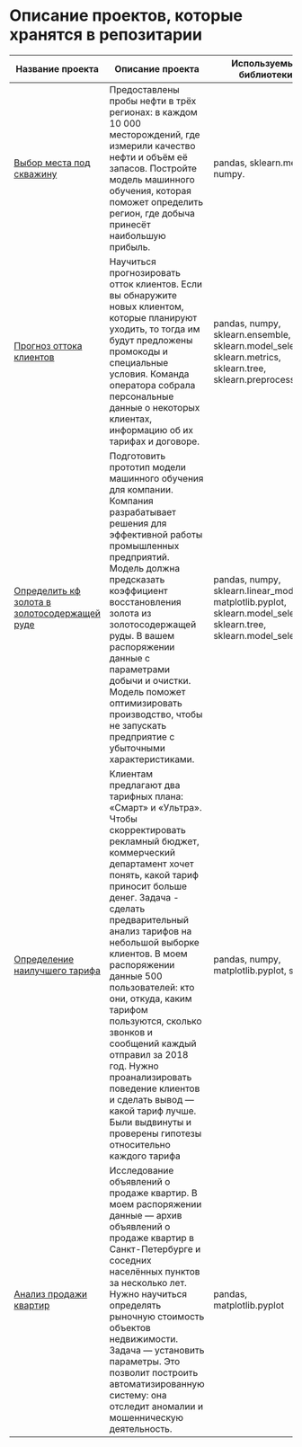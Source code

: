 # Описание проектов, которые хранятся в репозитарии

Название проекта | Описание проекта | Используемые библиотеки
------------ | ------------- | -------------
[Выбор места под скважину](https://github.com/maksik1405/Yandex_Practicum/tree/main/well_location) | Предоставлены пробы нефти в трёх регионах: в каждом 10 000 месторождений, где измерили качество нефти и объём её запасов. Постройте модель машинного обучения, которая поможет определить регион, где добыча принесёт наибольшую прибыль. | pandas, sklearn.metrics, numpy.   
[Прогноз оттока клиентов](https://github.com/maksik1405/Yandex_Practicum/tree/main/customer_churn) | Научиться прогнозировать отток клиентов. Если вы обнаружите новых клиентом, которые планируют уходить, то тогда им будут предложены промокоды и специальные условия. Команда оператора собрала персональные данные о некоторых клиентах, информацию об их тарифах и договоре. | pandas, numpy, sklearn.ensemble, sklearn.model_selection, sklearn.metrics, sklearn.tree, sklearn.preprocessing.  
[Определить кф золота в золотосодержащей руде](https://github.com/maksik1405/Yandex_Practicum/tree/main/gold_ore) | Подготовить прототип модели машинного обучения для компании. Компания разрабатывает решения для эффективной работы промышленных предприятий. Модель должна предсказать коэффициент восстановления золота из золотосодержащей руды. В вашем распоряжении данные с параметрами добычи и очистки. Модель поможет оптимизировать производство, чтобы не запускать предприятие с убыточными характеристиками. | pandas, numpy, sklearn.linear_model, matplotlib.pyplot, sklearn.model_selection, sklearn.tree, sklearn.model_selection. 
[Определение наилучшего тарифа](https://github.com/maksik1405/Yandex_Practicum/tree/main/tariff) | Клиентам предлагают два тарифных плана: «Смарт» и «Ультра». Чтобы скорректировать рекламный бюджет, коммерческий департамент хочет понять, какой тариф приносит больше денег. Задача - сделать предварительный анализ тарифов на небольшой выборке клиентов. В моем распоряжении данные 500 пользователей: кто они, откуда, каким тарифом пользуются, сколько звонков и сообщений каждый отправил за 2018 год. Нужно проанализировать поведение клиентов и сделать вывод — какой тариф лучше. Были выдвинуты и проверены гипотезы относительно каждого тарифа | pandas, numpy, matplotlib.pyplot, scipy
[Анализ продажи квартир](https://github.com/maksik1405/Yandex_Practicum/tree/main/sale_flat) | Исследование объявлений о продаже квартир. В моем распоряжении данные — архив объявлений о продаже квартир в Санкт-Петербурге и соседних населённых пунктов за несколько лет. Нужно научиться определять рыночную стоимость объектов недвижимости. Задача — установить параметры. Это позволит построить автоматизированную систему: она отследит аномалии и мошенническую деятельность. | pandas, matplotlib.pyplot



